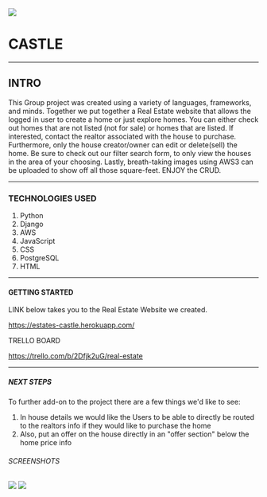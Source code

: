 <img src="https://i.imgur.com/EFbzCm1.png">

# CASTLE 
---

## INTRO
This Group project was created using a variety of languages, frameworks, and minds. Together we put together a Real Estate website that allows the logged in user to create a home or just explore homes. You can either check out homes that are not listed (not for sale) or homes that are listed. If interested, contact the realtor associated with the house to purchase. Furthermore, only the house creator/owner can edit or delete(sell) the home. Be sure to check out our filter search form, to only view the houses in the area of your choosing. Lastly, breath-taking images using AWS3 can be uploaded to show off all those square-feet. ENJOY the CRUD.

---
### TECHNOLOGIES USED
1. Python
2. Django
3. AWS 
4. JavaScript
5. CSS
6. PostgreSQL
7. HTML

---
#### GETTING STARTED 
LINK below takes you to the Real Estate Website we created.


https://estates-castle.herokuapp.com/


TRELLO BOARD


https://trello.com/b/2Dfjk2uG/real-estate

--- 

##### NEXT STEPS
To further add-on to the project there are a few things we'd like to see:
1. In house details we would like the Users to be able to directly be routed to the realtors info if they would like to purchase the home
2. Also, put an offer on the house directly in an "offer section" below the home price info

###### SCREENSHOTS
<img src="https://i.imgur.com/5ud84la.png">
<img src="https://i.imgur.com/VVAWm3v.png">